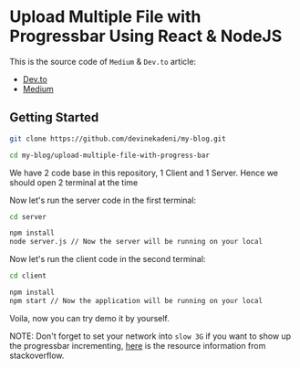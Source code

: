 # Upload Multiple File with Progressbar Using React & NodeJS

This is the source code of `Medium` & `Dev.to` article:

- <a href="https://dev.to/devinekadeni/how-to-upload-multiple-file-with-progress-bar-reactjs-redux-and-expressjs-4hb3" target="_blank">Dev.to</a>
- <a href="https://medium.com/@devinekadeni/how-to-upload-multiple-file-with-progress-bar-reactjs-redux-and-expressjs-ed9b0d3fcaf1" target="_blank">Medium</a>

## Getting Started

```bash
git clone https://github.com/devinekadeni/my-blog.git

cd my-blog/upload-multiple-file-with-progress-bar
```

We have 2 code base in this repository, 1 Client and 1 Server.
Hence we should open 2 terminal at the time

Now let's run the server code in the first terminal:

```bash
cd server

npm install
node server.js // Now the server will be running on your local
```

Now let's run the client code in the second terminal:

```bash
cd client

npm install
npm start // Now the application will be running on your local
```

Voila, now you can try demo it by yourself.

NOTE: Don't forget to set your network into `slow 3G` if you want to show up the progressbar incrementing, <a href="https://stackoverflow.com/questions/41088022/how-to-get-onuploadprogress-in-axios/48412965#48412965" target="_blank">here</a> is the resource information from stackoverflow.
